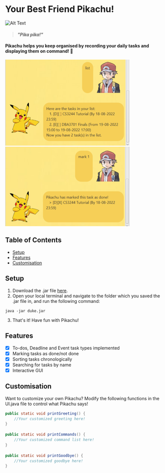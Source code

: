 # **Your Best Friend Pikachu!**

![Alt Text](https://c.tenor.com/9jn_TYgvSyQAAAAC/pikachu-pokemon.gif)
> #### _"Pika pika!"_

#### Pikachu helps you keep organised by recording your daily tasks and displaying them on command! :yellow_heart:
<p float="left">
 <img src="src/main/resources/images/sample1.png" alt="drawing" width="400"/>
 <img src="src/main/resources/images/sample2.png" alt="drawing" width="400"/>
</p>

## Table of Contents
  * [Setup](#setup)
  * [Features](#features)
  * [Customisation](#customisation)

## Setup
1. Download the .jar file [here](https://github.com/jetrz/ip/releases/tag/A-Release).
2. Open your local terminal and navigate to the folder which you saved the .jar file in, and run the following command:
```
java -jar duke.jar
```
3. That's it! Have fun with Pikachu!

## Features
- [x] To-dos, Deadline and Event task types implemented
- [x] Marking tasks as done/not done
- [x] Sorting tasks chronologically
- [x] Searching for tasks by name
- [x] Interactive GUI

## Customisation
Want to customize your own Pikachu? Modify the following functions in the UI.java file to control what Pikachu says! 
```java
public static void printGreeting() {
    //Your customized greeting here!
}

public static void printCommands() {
    //Your customized command list here!
}

public static void printGoodbye() {
    //Your customized goodbye here!
}
```

